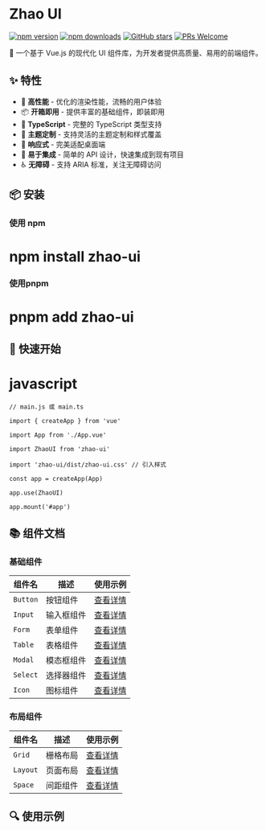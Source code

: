 # Zhao UI

[![npm version](https://img.shields.io/npm/v/zhao-ui.svg?style=flat)](https://www.npmjs.com/package/zhao-ui)
[![npm downloads](https://img.shields.io/npm/dm/zhao-ui.svg?style=flat)](https://www.npmjs.com/package/zhao-ui)
[![GitHub stars](https://img.shields.io/github/stars/your-username/zhao-ui.svg?style=social&label=Stars)](https://github.com/your-username/zhao-ui)
[![PRs Welcome](https://img.shields.io/badge/PRs-welcome-brightgreen.svg)](https://github.com/your-username/zhao-ui/pulls)

🎨 一个基于 Vue.js  的现代化 UI 组件库，为开发者提供高质量、易用的前端组件。

## ✨ 特性

- 🚀 **高性能** - 优化的渲染性能，流畅的用户体验
- 📦 **开箱即用** - 提供丰富的基础组件，即装即用
- 🎯 **TypeScript** - 完整的 TypeScript 类型支持
- 🎨 **主题定制** - 支持灵活的主题定制和样式覆盖
- 📱 **响应式** - 完美适配桌面端
- 🔧 **易于集成** - 简单的 API 设计，快速集成到现有项目
- ♿ **无障碍** - 支持 ARIA 标准，关注无障碍访问

## 📦 安装

### 使用 npm
  # npm install zhao-ui

### 使用pnpm
  # pnpm add zhao-ui

## 🚀 快速开始
  # javascript
    // main.js 或 main.ts

    import { createApp } from 'vue'

    import App from './App.vue'

    import ZhaoUI from 'zhao-ui'

    import 'zhao-ui/dist/zhao-ui.css' // 引入样式

    const app = createApp(App)

    app.use(ZhaoUI)

    app.mount('#app')

## 📚 组件文档
    
### 基础组件

| 组件名 | 描述 | 使用示例 |
|--------|------|----------|
| `Button` | 按钮组件 | [查看详情](./src/components/Button/README.md) |
| `Input` | 输入框组件 | [查看详情](./src/components/Input/README.md) |
| `Form` | 表单组件 | [查看详情](./src/components/Form/README.md) |
| `Table` | 表格组件 | [查看详情](./src/components/Table/README.md) |
| `Modal` | 模态框组件 | [查看详情](./src/components/Modal/README.md) |
| `Select` | 选择器组件 | [查看详情](./src/components/Select/README.md) |
| `Icon` | 图标组件 | [查看详情](./src/components/Icon/README.md) |

### 布局组件

| 组件名 | 描述 | 使用示例 |
|--------|------|----------|
| `Grid` | 栅格布局 | [查看详情](./src/components/Grid/README.md) |
| `Layout` | 页面布局 | [查看详情](./src/components/Layout/README.md) |
| `Space` | 间距组件 | [查看详情](./src/components/Space/README.md) |

## 🔍 使用示例

